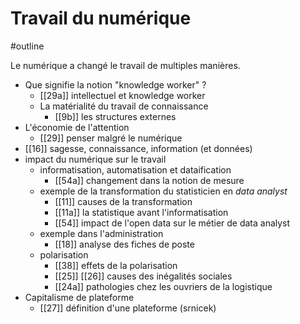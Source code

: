 # Travail du numérique
#outline 

Le numérique a changé le travail de multiples manières.

- Que signifie la notion "knowledge worker" ?
	- [[29a]] intellectuel et knowledge worker
	- La matérialité du travail de connaissance
		- [[9b]] les structures externes
- L'économie de l'attention
	- [[29]] penser malgré le numérique
- [[16]] sagesse, connaissance, information (et données)
- impact du numérique sur le travail
	- informatisation, automatisation et dataification
		- [[54a]] changement dans la notion de mesure
	- exemple de la transformation du statisticien en *data analyst*
		- [[11]] causes de la transformation
		- [[11a]] la statistique avant l'informatisation
		- [[54]] impact de l'open data sur le métier de data analyst
	- exemple dans l'administration
		- [[18]] analyse des fiches de poste
	- polarisation
		- [[38]] effets de la polarisation
		- [[25]] [[26]] causes des inégalités sociales
		- [[24a]] pathologies chez les ouvriers de la logistique
- Capitalisme de plateforme
	- [[27]] définition d'une plateforme (srnicek)